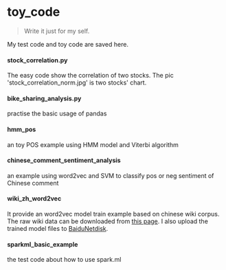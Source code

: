 # toy_code
> Write it just for my self.

My test code and toy code are saved here.

#### stock_correlation.py
The easy code show the correlation of two stocks. The pic 'stock_correlation_norm.jpg' is two stocks' chart.

#### bike_sharing_analysis.py
practise the basic usage of pandas

#### hmm_pos
an toy POS example using HMM model and Viterbi algorithm

#### chinese_comment_sentiment_analysis
an example using word2vec and SVM to classify pos or neg sentiment of Chinese comment

#### wiki_zh_word2vec
It provide an word2vec model train example based on chinese wiki corpus. The raw wiki data can be downloaded from [this page](https://dumps.wikimedia.org/zhwiki/latest/zhwiki-latest-pages-articles.xml.bz2). I also upload the trained model files to [BaiduNetdisk](https://pan.baidu.com/s/1Duf-1Y7nM9PbJY0MfxFn1w).

#### sparkml_basic_example
the test code about how to use spark.ml
